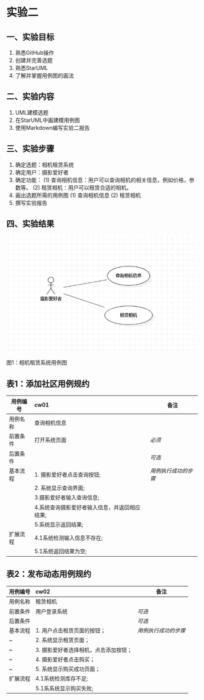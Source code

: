 # 实验二

 ## 一、实验目标

 1. 熟悉GitHub操作
2. 创建并完善选题
3. 熟悉StarUML
4. 了解并掌握用例图的画法

 ## 二、实验内容

 1. UML建模选题
2. 在StarUML中画建模用例图
3. 使用Markdown编写实验二报告

 ## 三、实验步骤

1. 确定选题：相机租赁系统
2. 确定用户：摄影爱好者
3. 确定功能：
(1) 查询相机信息：用户可以查询相机的相关信息，例如价格，参数等。
(2) 租赁相机：用户可以租赁合适的相机。
4. 画出选题所需的用例图
(1) 查询相机信息
(2) 租赁相机
5. 撰写实验报告

 ## 四、实验结果

 ![实验二用例图](./model2.jpg)

 图1：相机租赁系统用例图

## 表1：添加社区用例规约  

| 用例编号 | cw01                          | 备注                 |
| -------- | :-------------------------- | -------------------- |
| 用例名称 | 查询相机信息            |                      |
| 前置条件 | 打开系统页面                    | *必须*               |
| 后置条件 |                             | *可选*               |
| 基本流程 | 1. 摄影爱好者点击查询按钮;  | *用例执行成功的步骤* |
|          | 2. 系统显示查询界面;                          |                      |
|          | 3.摄影爱好者输入查询信息;                     |                      |
|          | 4.系统查询摄影爱好者输入信息，并返回相应结果;                           |                      |
|          | 5.系统显示返回结果;                            |                      |
|扩展流程| 4.1系统检测输入信息不存在;                            |                      |
|          | 5.1系统返回结果为空;                            |                      |

## 表2：发布动态用例规约  

| 用例编号 | cw02                                                        | 备注                 |
| -------- | :-------------------------------------------------------- | -------------------- |
| 用例名称 | 租赁相机                                                 |                      |
| 前置条件 | 用户登录系统                                          | *可选*               |
| 后置条件 |                                                           | *可选*               |
| 基本流程 | 1. 用户点击租赁页面的按钮；                               | *用例执行成功的步骤* |
| ~        | 2. 系统显示租赁页面；                               |                      |
| ~        | 3. 摄影爱好者选择相机，点击添加按钮；           |                      |
| ~        | 4. 摄影爱好者点击购买； |                      |
| ~        | 5. 系统显示购买成功页面；                                 |                      |
|扩展流程   | 4.1系统检测库存不足;                            |                      |
|          | 5.1系系统显示购买失败;                            |                      |
